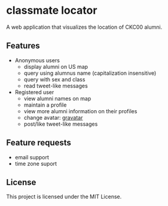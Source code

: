 # classmate locator

A web application that visualizes the location of CKC00 alumni. 

## Features

* Anonymous users
    * display alumni on US map
    * query using alumnus name (capitalization insensitive)
    * query with sex and class
    * read tweet-like messages
* Registered user
    * view alumni names on map 
    * maintain a profile
    * view more alumni information on their profiles
    * change avatar: <a href='https://en.gravatar.com/' target="_blank">gravatar</a> 
    * post/like tweet-like messages

## Feature requests

* email support
* time zone suport

## License
This project is licensed under the MIT License.
